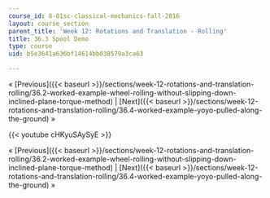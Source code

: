 ```yaml
---
course_id: 8-01sc-classical-mechanics-fall-2016
layout: course_section
parent_title: 'Week 12: Rotations and Translation - Rolling'
title: 36.3 Spool Demo
type: course
uid: b5e3641a636bf14614bb038579a3ca63

---
```


« [Previous]({{< baseurl >}}/sections/week-12-rotations-and-translation-rolling/36.2-worked-example-wheel-rolling-without-slipping-down-inclined-plane-torque-method) | [Next]({{< baseurl >}}/sections/week-12-rotations-and-translation-rolling/36.4-worked-example-yoyo-pulled-along-the-ground) »

{{< youtube cHKyuSAySyE >}}

« [Previous]({{< baseurl >}}/sections/week-12-rotations-and-translation-rolling/36.2-worked-example-wheel-rolling-without-slipping-down-inclined-plane-torque-method) | [Next]({{< baseurl >}}/sections/week-12-rotations-and-translation-rolling/36.4-worked-example-yoyo-pulled-along-the-ground) »
